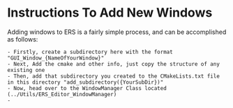# Instructions To Add New Windows
Adding windows to ERS is a fairly simple process, and can be accomplished as follows:

    - Firstly, create a subdirectory here with the format "GUI_Window_{NameOfYourWindow}"
    - Next, Add the cmake and other info, just copy the structure of any existing one
    - Then, add that subdirectory you created to the CMakeLists.txt file in this directory "add_subdirectory({YourSubDir})"
    - Now, head over to the WindowManager Class located (../Utils/ERS_Editor_WindowManager)
    - 
